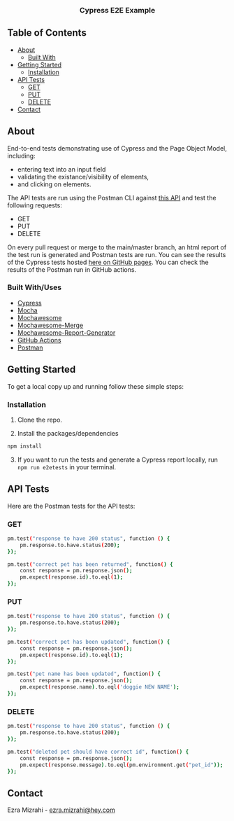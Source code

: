 <br />
<p align="center">
  <h3 align="center">Cypress E2E Example</h3>
</p>



## Table of Contents

* [About](#about)
  * [Built With](#built-with)
* [Getting Started](#getting-started)
  * [Installation](#installation)
* [API Tests](#api-tests)
  * [GET](#get)
  * [PUT](#put)
  * [DELETE](#delete)
* [Contact](#contact)



## About

End-to-end tests demonstrating use of Cypress and the Page Object Model, including:
* entering text into an input field
* validating the existance/visibility of elements,
* and clicking on elements.

The API tests are run using the Postman CLI against [this API](https://petstore.swagger.io/) and test the following requests:
* GET
* PUT
* DELETE

On every pull request or merge to the main/master branch, an html report of the test run is generated and Postman tests are run. You can see the results of the Cypress tests hosted [here on GitHub pages](https://ezramizrahi.github.io/cypress_e2e_example/). You can check the results of the Postman run in GitHub actions.

### Built With/Uses

* [Cypress](https://www.cypress.io/)
* [Mocha](https://mochajs.org/)
* [Mochawesome](https://github.com/adamgruber/mochawesome)
* [Mochawesome-Merge](https://github.com/Antontelesh/mochawesome-merge)
* [Mochawesome-Report-Generator](https://github.com/adamgruber/mochawesome-report-generator)
* [GitHub Actions](https://github.com/features/actions)
* [Postman](https://www.postman.com/)

## Getting Started

To get a local copy up and running follow these simple steps:

### Installation

1. Clone the repo.

2. Install the packages/dependencies
```sh
npm install
```
3. If you want to run the tests and generate a Cypress report locally, run `npm run e2etests` in your terminal.

## API Tests
Here are the Postman tests for the API tests:

### GET
```sh
pm.test("response to have 200 status", function () {
    pm.response.to.have.status(200);
});

pm.test("correct pet has been returned", function() {
    const response = pm.response.json();
    pm.expect(response.id).to.eql(1);
});
```

### PUT
```sh
pm.test("response to have 200 status", function () {
    pm.response.to.have.status(200);
});

pm.test("correct pet has been updated", function() {
    const response = pm.response.json();
    pm.expect(response.id).to.eql(1);
});

pm.test("pet name has been updated", function() {
    const response = pm.response.json();
    pm.expect(response.name).to.eql('doggie NEW NAME');
});
```

### DELETE
```sh
pm.test("response to have 200 status", function () {
    pm.response.to.have.status(200);
});

pm.test("deleted pet should have correct id", function() {
    const response = pm.response.json();
    pm.expect(response.message).to.eql(pm.environment.get("pet_id"));
});
```

## Contact

Ezra Mizrahi - ezra.mizrahi@hey.com